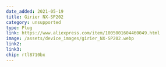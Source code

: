 ```yaml
---
date_added: 2021-05-19
title: Girier NX-SP202
category: unsupported
type: Plug
link: https://www.aliexpress.com/item/1005001604460049.html
image: /assets/device_images/girier_NX-SP202.webp
link2: 
link3: 
chip: rtl8710bx
---
```

